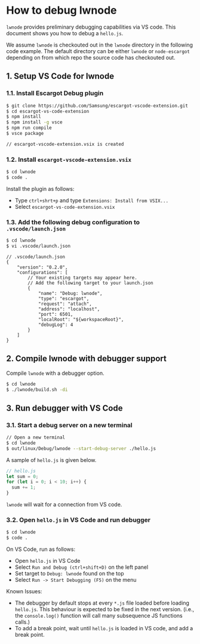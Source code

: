# How to debug lwnode

`lwnode` provides preliminary debugging capabilities via VS code. This document shows you how to debug a `hello.js`.

We assume `lwnode` is checkouted out in the `lwnode` directory in the following code example. The default directory can be either `lwnode` or `node-escargot` depending on from which repo the source code has checkouted out.

## 1. Setup VS Code for lwnode

### 1.1. Install Escargot Debug plugin

```sh
$ git clone https://github.com/Samsung/escargot-vscode-extension.git
$ cd escargot-vs-code-extension
$ npm install
$ npm install -g vsce
$ npm run compile
$ vsce package

// escargot-vscode-extension.vsix is created
```

### 1.2. Install `escargot-vscode-extension.vsix`
```sh
$ cd lwnode
$ code .
```
Install the plugin as follows:
* Type `ctrl+shrt+p` and type `Extensions: Install from VSIX...`
* Select `escargot-vs-code-extension.vsix`


### 1.3. Add the following debug configuration to `.vscode/launch.json`

```sh
$ cd lwnode
$ vi .vscode/launch.json
```
```
// .vscode/launch.json
{
    "version": "0.2.0",
    "configurations": [
        // Your existing targets may appear here.
        // Add the following target to your launch.json
        {
            "name": "Debug: lwnode",
            "type": "escargot",
            "request": "attach",
            "address": "localhost",
            "port": 6501,
            "localRoot": "${workspaceRoot}",
            "debugLog": 4
        }
    ]
}
```

## 2. Compile lwnode with debugger support
Compile `lwnode` with a debugger option.
```sh
$ cd lwnode
$ ./lwnode/build.sh -di
```

## 3. Run debugger with VS Code

### 3.1. Start a debug server on a new terminal

```sh
// Open a new terminal
$ cd lwnode
$ out/linux/Debug/lwnode --start-debug-server ./hello.js
```
A sample of `hello.js` is given below.
```js
// hello.js
let sum = 0;
for (let i = 0; i < 10; i++) {
  sum += 1;
}
```

`lwnode` will wait for a connection from VS code.

### 3.2. Open `hello.js` in VS Code and run debugger
```sh
$ cd lwnode
$ code .
```
On VS Code, run as follows:
* Open `hello.js` in VS Code
* Select `Run and Debug (ctrl+shift+D)` on the left panel
* Set target to `Debug: lwnode` found on the top
* Select `Run -> Start Debugging (F5)` on the menu


Known Issues:
* The debugger by default stops at every `*.js` file loaded before loading `hello.js`. This behaviour is expected to be fixed in the next version. (i.e., the `console.log()` function will call many subsequence JS functions calls.)
* To add a break point, wait until `hello.js` is loaded in VS code, and add a break point.
